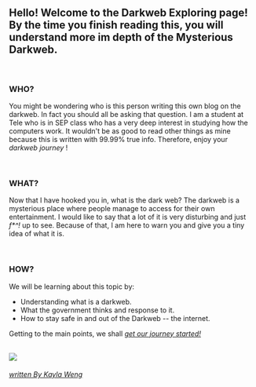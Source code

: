 ## Hello! Welcome to the Darkweb Exploring page! By the time you finish reading this, you will understand more im depth of the Mysterious Darkweb. 
<br>

### WHO?
<p> You might be wondering who is this person writing this own blog on the darkweb. In fact you should all be asking that question. I am a student
at Tele who is in SEP class who has a very deep interest in studying how the computers work. It wouldn't be as good to read other things as mine because
this is written with 99.99% true info. Therefore, enjoy your <i> darkweb journey </i> ! </p> <br>

### WHAT?
<p> Now that I have hooked you in, what is the dark web? The darkweb is a mysterious place where people manage to access for their own entertainment. 
I would like to say that a lot of it is very disturbing and just <i> f*^! </i> up to see. Because of that, I am here to warn you and give you a tiny 
idea of what it is. </p> <br> 

### HOW? 
<p> We will be learning about this topic by:
<ul> 
    <li> Understanding what is a darkweb. </li>
    <li> What the government thinks and response to it. </li>
    <li> How to stay safe in and out of the Darkweb -- the internet. </li>
</ul> </p>

<p> Getting to the main points, we shall <a href="darkweb.md"> <i> get our journey started! </i> <p> <br>

<img src="https://encrypted-tbn0.gstatic.com/images?q=tbn:ANd9GcSSrCmpAk_q39iGH3Wrb04LcMZRtW4DluW4syswCGT5r-3Yf1ZD0w&s">

###### _written By Kayla Weng_
